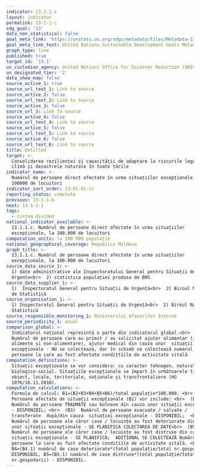 ```yaml
---
indicator: 13.1.1.c
layout: indicator
permalink: 13-1-1-c
sdg_goal: '13'
data_non_statistical: false
goal_meta_link: 'https://unstats.un.org/sdgs/metadata/files/Metadata-13-01-01.pdf'
goal_meta_link_text: United Nations Sustainable Development Goals Metadata (PDF 224 KB)
graph_type: line
published: true
target_id: '13.1'
un_custodian_agency: United Nations Office for Disaster Reduction (UNISDR)
un_designated_tier: '2'
data_show_map: false
source_active_1: true
source_url_text_1: Link to source
source_active_2: false
source_url_text_2: Link to Source
source_active_3: false
source_url_3: Link to source
source_active_4: false
source_url_text_4: Link to source
source_active_5: false
source_url_text_5: Link to source
source_active_6: false
source_url_text_6: Link to source
title: Untitled
target: >-
  Consolidarea rezilienței și capacității de adaptare la riscurile legate de
  climă și dezastrele naturale în toate țările
indicator_name: >-
  Numărul de persoane direct afectate în urma situațiilor excepționale, la
  100000 de locuitori
indicator_sort_order: 13-01-01-cc
reporting_status: complete
previous: 13-1-1-b
next: 13-1-2-1
tags:
  - custom.divided
national_indicator_available: >-
  13.1.1.c. Numărul de persoane direct afectate în urma situațiilor
  excepționale, la 100.000 de locuitori
computation_units: la 100 000 populație
national_geographical_coverage: Republica Moldova
graph_title: >-
  13.1.1.c. Numărul de persoane direct afectate în urma situațiilor
  excepționale, la 100.000 de locuitori
source_data_source_1: >-
  1) date administrative ale Inspectoratului General pentru Situații de
  Urgenta<br>  2) statistica populației produsa de BNS
source_data_supplier_1: >-
  1)  Inspectoratul General pentru Situații de Urgență<br>  2) Biroul Național
  de Statistică
source_organisation_1: >-
  1) Inspectoratul General pentru Situații de Urgență<br>  2) Biroul Național de
  Statistică
source_responsible_monitoring_1: Ministerului Afacerilor Interne
source_periodicity_1: anual
comparison_global: >-
  Indicatorul național reprezintă o parte din indicatorul global.<br>  (B6)
  Numărul de persoane care au primit / au solicitat ajutor alimentar (inclusiv
  alimente și non-alimentare), ajutor medical din cauza unor  situații
  excepționale - NU se colecteaza, dar în schimb se colectează numarul de
  persoane la care au fost afectate condițtiile de activitate vitală
computation_definitions: >-
  Situații excepționale se vor considera: cu caracter tehnogen, natural și
  biologico-social. Situațiile excepționale se împart în următoarele tipuri: de
  obiect, locale, teritoriale, naționale și transfrontaliere (HG
  1076/16.11.2010).
computation_calculations: >-
  Formula de calcul: B1=(B2+B3+B4+B5+B6)/total populație*100.000. <br>  Unde: 
  Persoane afectate de situații excepționale (B1) vor include: <br>  (B2)
  Numărul de persoane TRAUMATE sau bolnave din cauza unor situații excepționale
  - DISPONIBIL; <br>  (B3)  Numărul de persoane evacuate / salvate /
  transferate  după/din cauza  situației excepționale - DISPONIBIL;  <br>  (B4)
  Numărul de persoane ale căror case / locuințe au fost deteriorate din cauza
  unor situații excepționale - SE PLANIFICA COLECTAREA DE DATE<br>  (B5) 
  Numărul de persoane ale căror case / locuințe au fost distruse din cauza unor
  situații excepționale - SE PLANIFICA;  ADITIONAL SE COLECTEAZĂ Numărul de
  persoane la care au fost afectate condițiile de activitate vitală. <br> 
  B4=(B4.1) numărul de case deteriorate*(total populație/total nr.gospodarii) -
  DISPONIBIL, B5=(B5.1) numărul de case distruse*(total populație/total
  nr.gospodarii) - DISPONIBIL.
---
```

